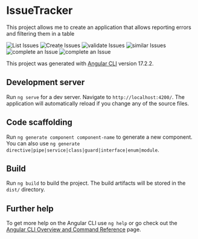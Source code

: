 # IssueTracker
This project allows me to create an application that allows reporting errors and filtering them in a table

![List Issues]("https://github.com/CampoSuarezJavierDavidCampus/Angular_IssueTracker/blob/master/images/img1.png")
![Create Issues]("https://github.com/CampoSuarezJavierDavidCampus/Angular_IssueTracker/blob/master/images/img2.png")
![validate Issues]("https://github.com/CampoSuarezJavierDavidCampus/Angular_IssueTracker/blob/master/images/img3.png")
![similar Issues]("https://github.com/CampoSuarezJavierDavidCampus/Angular_IssueTracker/blob/master/images/img4.png")
![complete an Issue]("https://github.com/CampoSuarezJavierDavidCampus/Angular_IssueTracker/blob/master/images/img5.png")
![complete an Issue]("https://github.com/CampoSuarezJavierDavidCampus/Angular_IssueTracker/blob/master/images/img6.png")




This project was generated with [Angular CLI](https://github.com/angular/angular-cli) version 17.2.2.




## Development server

Run `ng serve` for a dev server. Navigate to `http://localhost:4200/`. The application will automatically reload if you change any of the source files.

## Code scaffolding

Run `ng generate component component-name` to generate a new component. You can also use `ng generate directive|pipe|service|class|guard|interface|enum|module`.

## Build

Run `ng build` to build the project. The build artifacts will be stored in the `dist/` directory.

## Further help

To get more help on the Angular CLI use `ng help` or go check out the [Angular CLI Overview and Command Reference](https://angular.io/cli) page.
